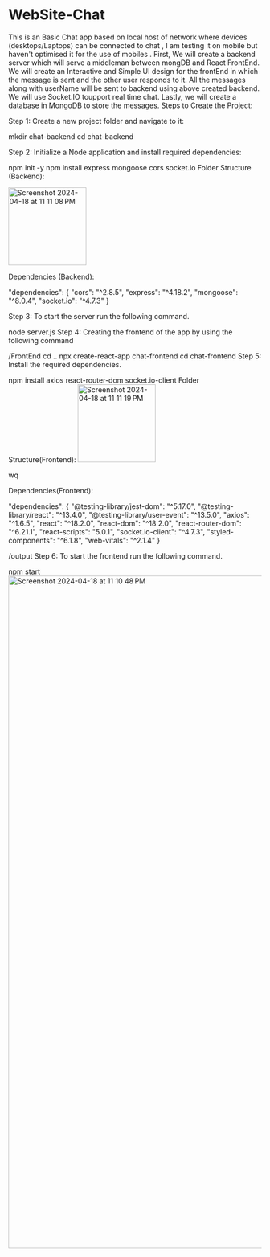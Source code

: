 # WebSite-Chat
This is an Basic Chat app based on local host of network where devices (desktops/Laptops) can be connected to chat , I am testing it on mobile but haven't optimised it for the use of mobiles .
First, We will create a backend server which will serve a middleman between mongDB and React FrontEnd.
We will create an Interactive and Simple UI design for the frontEnd in which the message is sent and the other user responds to it. All the messages along with userName will be sent to backend using above created backend.
We will use Socket.IO toupport real time chat.
Lastly, we will create a database in MongoDB to store the messages.
Steps to Create the Project:


Step 1: Create a new project folder and navigate to it:

mkdir chat-backend
cd chat-backend


Step 2: Initialize a Node application and install required dependencies:

npm init -y
npm install express mongoose cors socket.io
Folder Structure (Backend):

<img width="155" alt="Screenshot 2024-04-18 at 11 11 08 PM" src="https://github.com/Alpha606/WebSite-Chat/assets/75906705/43b5ba10-7fcd-4381-ba46-5e1cf94c6fd2">


Dependencies (Backend):

"dependencies": {
    "cors": "^2.8.5",
    "express": "^4.18.2",
    "mongoose": "^8.0.4",
    "socket.io": "^4.7.3"
}


Step 3: To start the server run the following command.

node server.js
Step 4: Creating the frontend of the app by using the following command


/FrontEnd
cd ..
npx create-react-app chat-frontend
cd chat-frontend
Step 5: Install the required dependencies.

npm install axios react-router-dom socket.io-client
Folder Structure(Frontend):
<img width="155" alt="Screenshot 2024-04-18 at 11 11 19 PM" src="https://github.com/Alpha606/WebSite-Chat/assets/75906705/714e2dee-bf3c-4387-9e8f-ef052bb2b3e9">


wq

Dependencies(Frontend):

"dependencies": {
    "@testing-library/jest-dom": "^5.17.0",
    "@testing-library/react": "^13.4.0",
    "@testing-library/user-event": "^13.5.0",
    "axios": "^1.6.5",
    "react": "^18.2.0",
    "react-dom": "^18.2.0",
    "react-router-dom": "^6.21.1",
    "react-scripts": "5.0.1",
    "socket.io-client": "^4.7.3",
    "styled-components": "^6.1.8",
    "web-vitals": "^2.1.4"
}

/output
Step 6: To start the frontend run the following command.

npm start
<img width="1339" alt="Screenshot 2024-04-18 at 11 10 48 PM" src="https://github.com/Alpha606/WebSite-Chat/assets/75906705/43f7b929-6d61-4f27-bd39-a66ab4e912b5">

